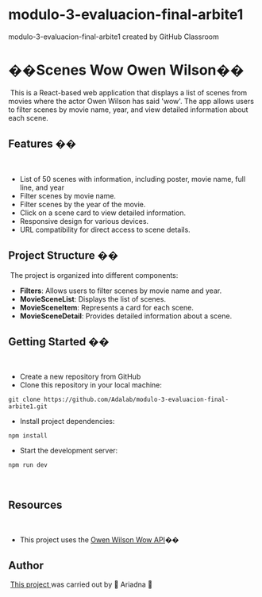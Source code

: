 # modulo-3-evaluacion-final-arbite1
modulo-3-evaluacion-final-arbite1 created by GitHub Classroom
# ��Scenes Wow Owen Wilson��
​
This is a React-based web application that displays a list of scenes from movies where the actor Owen Wilson has said 'wow'. The app allows users to filter scenes by movie name, year, and view detailed information about each scene.
​
## Features ��
​
- List of 50 scenes with information, including poster, movie name, full line, and year
- Filter scenes by movie name.
- Filter scenes by the year of the movie.
- Click on a scene card to view detailed information.
- Responsive design for various devices.
- URL compatibility for direct access to scene details.
​
## Project Structure ��
​
The project is organized into different components:
​
- **Filters**: Allows users to filter scenes by movie name and year.
- **MovieSceneList**: Displays the list of scenes.
- **MovieSceneItem**: Represents a card for each scene.
- **MovieSceneDetail**: Provides detailed information about a scene.
​
## Getting Started ��
​
- Create a new repository from GitHub
​
- Clone this repository in your local machine:
​
```
git clone https://github.com/Adalab/modulo-3-evaluacion-final-arbite1.git
```
-  Install project dependencies:
​
```
npm install
```
- Start the development server:
​
```
npm run dev
```
​
## Resources
​
- This project uses the [Owen Wilson Wow API](https://owen-wilson-wow-api.onrender.com/)��
​
## Author
​
 [This project ](http://beta.adalab.es/modulo-3-evaluacion-final-arbite1/)was carried out by 🌻 Ariadna 🌻
